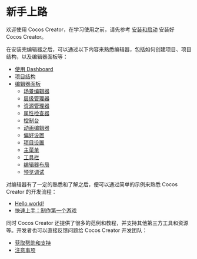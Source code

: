 # 新手上路

欢迎使用 Cocos Creator，在学习使用之前，请先参考 [安装和启动](install/index.md) 安装好 Cocos Creator。

在安装完编辑器之后，可以通过以下内容来熟悉编辑器，包括如何创建项目、项目结构，以及编辑器面板等：

- [使用 Dashboard](dashboard/index.md)
- [项目结构](project-structure/index.md)
- [编辑器面板](../editor/index.md)
    - [场景编辑器](../editor/scene/index.md)
    - [层级管理器](../editor/hierarchy/index.md)
    - [资源管理器](../editor/assets/index.md)
    - [属性检查器](../editor/inspector/index.md)
    - [控制台](../editor/console/index.md)
    - [动画编辑器](../animation/index.md)
    - [偏好设置](../editor/preferences/index.md)
    - [项目设置](../editor/project/index.md)
    - [主菜单](../editor/mainMenu/menuIndex.md)
    - [工具栏](../editor/toolbar.md)
    - [编辑器布局](../editor/editor-layout/index.md)
    - [预览调试](../editor/preview/index.md)

对编辑器有了一定的熟悉和了解之后，便可以通过简单的示例来熟悉 Cocos Creator 的开发流程：

- [Hello world!](helloworld/index.md)
- [快速上手：制作第一个游戏](first-game/index.md)

同时 Cocos Creator 还提供了很多的范例和教程，并支持其他第三方工具和资源等。开发者也可以直接反馈问题给 Cocos Creator 开发团队：

- [获取帮助和支持](support.md)
- [注意事项](attention/index.md)
